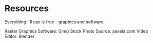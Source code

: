# Resources

Everything I'll use is free - graphics and software.

Raster Graphics Software: Gimp
Stock Photo Source: pexels.com
Video Editor: Blender